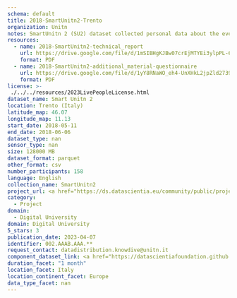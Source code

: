 ```yaml
---
schema: default
title: 2018-SmartUnitn2-Trento
organization: Unitn
notes: SmartUnitn 2 (SU2) dataset collected personal data about the everyday life of 158 university students at University of Trento by i-Log application installed on their smartphones. The SU2 data contains (1) participants’ synchronic data about profile, e.g., demographics, routines, personality; (2) participants’ diachronic data over a period of four weeks, including data from 34 sensors, both hardware and software, associated to around 100+ thousand self-reported annotations from participants.
resources:
  - name: 2018-SmartUnitn2-technical_report
    url: https://drive.google.com/file/d/1mSIBHgKJBw07crEjMTYEi3ylpPL-62fB/view?usp=sharing
    format: PDF
  - name: 2018-SmartUnitn2-additional_material-questionnaire
    url: https://drive.google.com/file/d/1yY8RNaWO_eh4-UnXHkL2jpZld2739K3K/view?usp=share_link
    format: PDF
license: >-
 ./../../resources/2023LivePeopleLicense.html
dataset_name: Smart Unitn 2
location: Trento (Italy)
latitude_map: 46.07
longitude_map: 11.13
start_date: 2018-05-11
end_date: 2018-06-06
dataset_type: nan
sensor_type: nan
size: 128000 MB
dataset_format: parquet
other_format: csv
number_participants: 158
language: English
collection_name: SmartUnitn2
project_url: <a href="https://ds.datascientia.eu/community/public/projects/01f1f074-a636-4bbe-98f9-53c12a66288f">https://ds.datascientia.eu/community/public/projects/01f1f074-a636-4bbe-98f9-53c12a66288f</a>
category: 
  - Project
domain: 
  - Digital University
domain: Digital University
5_stars: 3
publication_date: 2023-04-07
identifier: 002.AAAB.AAA.**
request_contact: datadistribution.knowdive@unitn.it
component_dataset_link: <a href="https://datascientiafoundation.github.io/LivePeople/datasets/2018-SU2-Trento-App-Usage/">2018-SU2-Trento-App-Usage</a>, <a href="https://datascientiafoundation.github.io/LivePeople/datasets/2018-SU2-Trento-Connectivity/">2018-SU2-Trento-Connectivity</a>, <a href="https://datascientiafoundation.github.io/LivePeople/datasets/2018-SU2-Trento-Device-usage/">2018-SU2-Trento-Device-usage</a>, <a href="https://datascientiafoundation.github.io/LivePeople/datasets/2018-SU2-Trento-Diachronic-Interactions/">2018-SU2-Trento-Diachronic-Interactions</a>, <a href="https://datascientiafoundation.github.io/LivePeople/datasets/2018-SU2-Trento-Environment/">2018-SU2-Trento-Environment</a>, <a href="https://datascientiafoundation.github.io/LivePeople/datasets/2018-SU2-Trento-Motion/">2018-SU2-Trento-Motion</a>, <a href="https://datascientiafoundation.github.io/LivePeople/datasets/2018-SU2-Trento-Position/">2018-SU2-Trento-Position</a>, <a href="https://datascientiafoundation.github.io/LivePeople/datasets/2018-SU2-Trento-Synchronic-Interactions/">2018-SU2-Trento-Synchronic-Interactions</a>
duration_facet: "1 month"
location_facet: Italy
location_continent_facet: Europe
data_type_facet: nan
---
```

